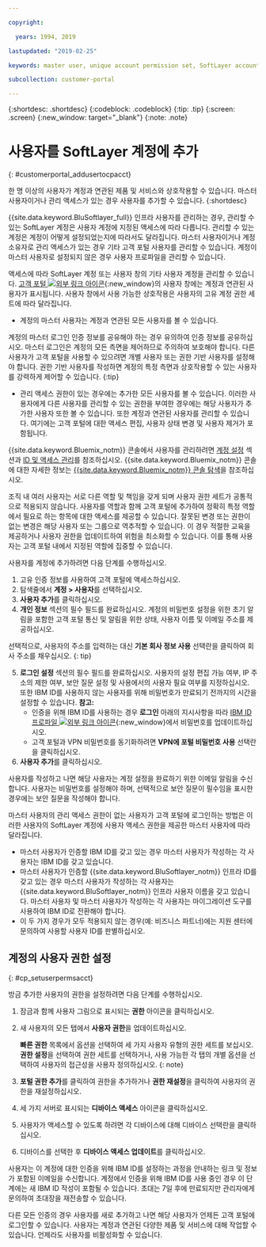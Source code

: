 ```yaml
---

copyright:

  years: 1994, 2019

lastupdated: "2019-02-25"

keywords: master user, unique account permission set, SoftLayer account, account permissions 

subcollection: customer-portal

---
```


{:shortdesc: .shortdesc}
{:codeblock: .codeblock}
{:tip: .tip}
{:screen: .screen}
{:new_window: target="_blank"}
{:note: .note}


# 사용자를 SoftLayer 계정에 추가
{: #customerportal_addusertocpacct}

한 명 이상의 사용자가 계정과 연관된 제품 및 서비스와 상호작용할 수 있습니다. 마스터 사용자이거나 관리 액세스가 있는 경우 사용자를 추가할 수 있습니다.
{:shortdesc}

{{site.data.keyword.BluSoftlayer_full}} 인프라 사용자를 관리하는 경우, 관리할 수 있는 SoftLayer 계정은 사용자 계정에 지정된 액세스에 따라 다릅니다. 관리할 수 있는 계정은 계정이 어떻게 설정되었는지에 따라서도 달라집니다. 마스터 사용자이거나 계정 소유자로 관리 액세스가 있는 경우 기타 고객 포털 사용자를 관리할 수 있습니다. 계정이 마스터 사용자로 설정되지 않은 경우 사용자 프로파일을 관리할 수 있습니다.

액세스에 따라 SoftLayer 계정 또는 사용자 창의 기타 사용자 계정을 관리할 수 있습니다. [고객 포털 ![외부 링크 아이콘](../icons/launch-glyph.svg)](https://control.softlayer.com/){:new_window}의 사용자 창에는 계정과 연관된 사용자가 표시됩니다. 사용자 창에서 사용 가능한 상호작용은 사용자의 고유 계정 권한 세트에 따라 달라집니다.
  * 계정의 마스터 사용자는 계정과 연관된 모든 사용자를 볼 수 있습니다.

  계정의 마스터 로그인 인증 정보를 공유해야 하는 경우 유의하여 인증 정보를 공유하십시오. 마스터 로그인은 계정의 모든 측면을 제어하므로 주의하여 보호해야 합니다. 다른 사용자가 고객 포털을 사용할 수 있으려면 개별 사용자 또는 권한 기반 사용자를 설정해야 합니다. 권한 기반 사용자를 작성하면 계정의 특정 측면과 상호작용할 수 있는 사용자를 강력하게 제어할 수 있습니다.
{:tip}

  * 관리 액세스 권한이 있는 경우에는 추가한 모든 사용자를 볼 수 있습니다. 이러한 사용자에게 다른 사용자를 관리할 수 있는 권한을 부여한 경우에는 해당 사용자가 추가한 사용자 또한 볼 수 있습니다. 또한 계정과 연관된 사용자를 관리할 수 있습니다. 여기에는 고객 포털에 대한 액세스 편집, 사용자 상태 변경 및 사용자 제거가 포함됩니다.

{{site.data.keyword.Bluemix_notm}} 콘솔에서 사용자를 관리하려면 [계정 설정](/docs/account?topic=account-signup#signup) 섹션과 [ID 및 액세스 관리](/docs/iam?topic=iam-getstarted#getstarted)를 참조하십시오. {{site.data.keyword.Bluemix_notm}} 콘솔에 대한 자세한 정보는 [{{site.data.keyword.Bluemix_notm}} 콘솔 탐색](/docs/overview?topic=overview-ui#ui)을 참조하십시오.

조직 내 여러 사용자는 서로 다른 역할 및 책임을 갖게 되며 사용자 권한 세트가 공통적으로 적용되지 않습니다. 사용자를 역할과 함께 고객 포털에 추가하여 정확히 특정 역할에서 필요로 하는 항목에 대한 액세스를 제공할 수 있습니다. 잘못된 변경 또는 권한이 없는 변경은 해당 사용자 또는 그룹으로 역추적할 수 있습니다. 이 경우 적절한 교육을 제공하거나 사용자 권한을 업데이트하여 위험을 최소화할 수 있습니다. 이를 통해 사용자는 고객 포털 내에서 지정된 역할에 집중할 수 있습니다.

사용자를 계정에 추가하려면 다음 단계를 수행하십시오.

1. 고유 인증 정보를 사용하여 고객 포털에 액세스하십시오.
2. 탐색줄에서 **계정 > 사용자**를 선택하십시오.
3. **사용자 추가**를 클릭하십시오.
4. **개인 정보** 섹션의 필수 필드를 완료하십시오. 계정의 비밀번호 설정을 위한 초기 알림을 포함한 고객 포털 통신 및 알림을 위한 상태, 사용자 이름 및 이메일 주소를 제공하십시오.

  선택적으로, 사용자의 주소를 입력하는 대신 **기본 회사 정보 사용** 선택란을 클릭하여 회사 주소를 채우십시오.
  {: tip}

5. **로그인 설정** 섹션의 필수 필드를 완료하십시오. 사용자의 설정 편집 가능 여부, IP 주소의 제한 여부, 보안 질문 설정 및 사용에서의 사용자 필요 여부를 지정하십시오. 또한 IBM ID를 사용하지 않는 사용자를 위해 비밀번호가 만료되기 전까지의 시간을 설정할 수 있습니다.
    **참고:**
    * 인증을 위해 IBM ID를 사용하는 경우 **로그인** 아래의 지시사항을 따라 [IBM ID 프로파일 ![외부 링크 아이콘](../icons/launch-glyph.svg)](https://www.ibm.com/account/profile){:new_window}에서 비밀번호를 업데이트하십시오.
    * 고객 포털과 VPN 비밀번호를 동기화하려면 **VPN에 포털 비밀번호 사용** 선택란을 클릭하십시오.
6. **사용자 추가**를 클릭하십시오.

사용자를 작성하고 나면 해당 사용자는 계정 설정을 완료하기 위한 이메일 알림을 수신합니다. 사용자는 비밀번호를 설정해야 하며, 선택적으로 보안 질문이 필수임을 표시한 경우에는 보안 질문을 작성해야 합니다.

마스터 사용자의 관리 액세스 권한이 없는 사용자가 고객 포털에 로그인하는 방법은 이러한 사용자의 SoftLayer 계정에 사용자 액세스 권한을 제공한 마스터 사용자에 따라 달라집니다.
  * 마스터 사용자가 인증할 IBM ID를 갖고 있는 경우 마스터 사용자가 작성하는 각 사용자는 IBM ID를 갖고 있습니다.
  * 마스터 사용자가 인증할 {{site.data.keyword.BluSoftlayer_notm}} 인프라 ID를 갖고 있는 경우 마스터 사용자가 작성하는 각 사용자는 {{site.data.keyword.BluSoftlayer_notm}} 인프라 사용자 이름을 갖고 있습니다. 마스터 사용자 및 마스터 사용자가 작성하는 각 사용자는 마이그레이션 도구를 사용하여 IBM ID로 전환해야 합니다.
  * 이 두 가지 경우가 모두 적용되지 않는 경우(예: 비즈니스 파트너)에는 지원 센터에 문의하여 사용할 사용자 ID를 판별하십시오.

## 계정의 사용자 권한 설정
{: #cp_setuserpermsacct}

방금 추가한 사용자의 권한을 설정하려면 다음 단계를 수행하십시오.

1. 잠금과 함께 사용자 그림으로 표시되는 **권한** 아이콘을 클릭하십시오.
2. 새 사용자의 모든 탭에서 **사용자 권한**을 업데이트하십시오.

    **빠른 권한** 목록에서 옵션을 선택하여 세 가지 사용자 유형의 권한 세트를 보십시오. **권한 설정**을 선택하여 권한 세트를 선택하거나, 사용 가능한 각 탭의 개별 옵션을 선택하여 사용자의 접근성을 사용자 정의하십시오.
    {: note}
    
3. **포털 권한 추가**를 클릭하여 권한을 추가하거나 **권한 재설정**을 클릭하여 사용자의 권한을 재설정하십시오.
4. 세 가지 서버로 표시되는 **디바이스 액세스** 아이콘을 클릭하십시오.
5. 사용자가 액세스할 수 있도록 하려면 각 디바이스에 대해 디바이스 선택란을 클릭하십시오.
6. 디바이스를 선택한 후 **디바이스 액세스 업데이트**를 클릭하십시오.

사용자는 이 계정에 대한 인증을 위해 IBM ID를 설정하는 과정을 안내하는 링크 및 정보가 포함된 이메일을 수신합니다. 계정에서 인증을 위해 IBM ID를 사용 중인 경우 이 단계에는 새 IBM ID 작성이 포함될 수 있습니다. 초대는 7일 후에 만료되지만 관리자에게 문의하여 초대장을 재전송할 수 있습니다.

다른 모든 인증의 경우 사용자를 새로 추가하고 나면 해당 사용자가 언제든 고객 포털에 로그인할 수 있습니다. 사용자는 계정과 연관된 다양한 제품 및 서비스에 대해 작업할 수 있습니다. 언제라도 사용자를 비활성화할 수 있습니다.
